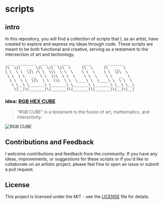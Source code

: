 # scripts

## intro

In this repository, you will find a collection of scripts that I, as an artist, have created to explore and express my ideas through code. These scripts are meant to be both functional and creative, serving as a testament to the intersection of art and technology.

```
 ___  ________  ___  ___  ___       ___       ________     
|\  \|\   __  \|\  \|\  \|\  \     |\  \     |\   __  \    
\ \  \ \  \|\ /\ \  \\\  \ \  \    \ \  \    \ \  \|\  \   
 \ \  \ \   __  \ \  \\\  \ \  \    \ \  \    \ \   __  \  
  \ \  \ \  \|\  \ \  \\\  \ \  \____\ \  \____\ \  \ \  \ 
   \ \__\ \_______\ \_______\ \_______\ \_______\ \__\ \__\
    \|__|\|_______|\|_______|\|_______|\|_______|\|__|\|__|

```
### idea: [RGB HEX CUBE](ideas/rgb-cube/rgb-hex-cube.php)

>"RGB CUBE" is a testament to the fusion of art, mathematics, and interactivity.

![RGB CUBE](https://ibulla.com/i/assets/uploads/iBulla-works-23-09-2023_fIlK.jpg)


## Contributions and Feedback

I welcome contributions and feedback from the community. If you have any ideas, improvements, or suggestions for these scripts or if you'd like to collaborate on an artistic project, please feel free to open an issue or submit a pull request.

## License

This project is licensed under the MIT - see the [LICENSE](LICENSE) file for details.
